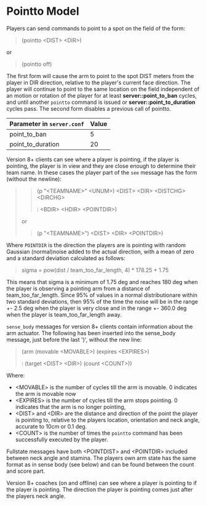 # Pointto Model

Players can send commands to point to a spot on the field of the form:

> (pointto \<DIST> \<DIR>)

or

> (pointto off)

The first form will cause the arm to point to the spot DIST meters
from the player in DIR direction, relative to the player's current
face direction.
The player will continue to point to the same location on the field
independent of an motion or rotation of the player for at least
**server::point_to_ban** cycles, and until another `pointto` command is
issued or **server::point_to_duration** cycles pass.
The second form disables a previous call of pointto.

| Parameter in `server.conf`          | Value     |
|--------------------------------------|-----------|
| point_to_ban                        | 5         |
| point_to_duration                   | 20        |


Version 8+ clients can see where a player is pointing, if the player is pointing, the player is in view and they are close enough to determine their team name.
In these cases the player part of the `see` message has the form (without the newline):

> > (p "\<TEAMNAME>" \<UNUM>) \<DIST> \<DIR> \<DISTCHG> \<DIRCHG>
> >
> > : \<BDIR> \<HDIR> \<POINTDIR>)
>
> or
>
> > (p "\<TEAMNAME>") \<DIST> \<DIR> \<POINTDIR>)

Where `POINTDIR` is the direction the players are is pointing with random Gaussian (normal)noise added to the actual direction, with a mean of zero and a standard deviation calculated as follows:

> sigma = pow(dist / team_too_far_length, 4) * 178.25 + 1.75

This means that sigma is a minimum of 1.75 deg and reaches 180 deg
when the player is observing a pointing arm from a distance of team_too_far_length.
Since 95% of values in a normal distributionare within two standard deviations,
then 95% of the time the noise will be in the range +- 2.5 deg when the player is very close and in the range +- 360.0 deg
when the player is team_too_far_length away.

`sense_body` messages for version 8+ clients contain information about the arm actuator.
The following has been inserted into the sense_body message, just before the last ')', without the new line:

> (arm (movable \<MOVABLE>) (expires \<EXPIRES>)
>
> : (target \<DIST> \<DIR>) (count \<COUNT>))

Where:

- \<MOVABLE> is the number of cycles till the arm is movable. 0 indicates the arm is movable now
- \<EXPIRES> is the number of cycles till the arm stops pointing. 0 indicates that the arm is no longer pointing,
- \<DIST> and \<DIR> are the distance and direction of the point the player is pointing to, relative to the players location, orientation and neck angle, accurate to 10cm or 0.1 deg.
- \<COUNT> is the number of times the `pointto` command has been successfully executed by the player.

Fullstate messages have both \<POINTDIST> and \<POINTDIR> included between neck angle and stamina.
The players own arm state has the same format as in sense body (see below) and can be found between the count and score part.

Version 8+ coaches (on and offline) can see where a player is pointing to if the player is pointing.
The direction the player is pointing comes just after the players neck angle.
